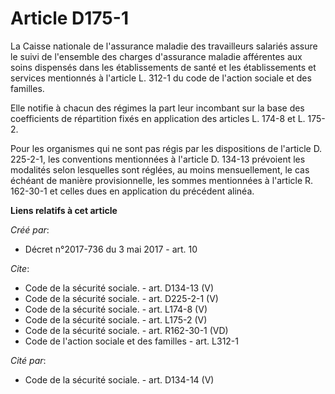 # Article D175-1

La Caisse nationale de l'assurance maladie des travailleurs salariés assure le suivi de l'ensemble des charges d'assurance
maladie afférentes aux soins dispensés dans les établissements de santé et les établissements et services mentionnés à
l'article L. 312-1 du code de l'action sociale et des familles. 

Elle notifie à chacun des régimes la part leur incombant sur la base des coefficients de répartition fixés en application des
articles L. 174-8 et L. 175-2. 

Pour les organismes qui ne sont pas régis par les dispositions de l'article D. 225-2-1, les conventions mentionnées à
l'article D. 134-13 prévoient les modalités selon lesquelles sont réglées, au moins mensuellement, le cas échéant de manière
provisionnelle, les sommes mentionnées à l'article R. 162-30-1 et celles dues en application du précédent alinéa.

**Liens relatifs à cet article**

_Créé par_:

  - Décret n°2017-736 du 3 mai 2017 - art. 10

_Cite_:

  - Code de la sécurité sociale. - art. D134-13 (V)
  - Code de la sécurité sociale. - art. D225-2-1 (V)
  - Code de la sécurité sociale. - art. L174-8 (V)
  - Code de la sécurité sociale. - art. L175-2 (V)
  - Code de la sécurité sociale. - art. R162-30-1 (VD)
  - Code de l'action sociale et des familles - art. L312-1

_Cité par_:

  - Code de la sécurité sociale. - art. D134-14 (V)
